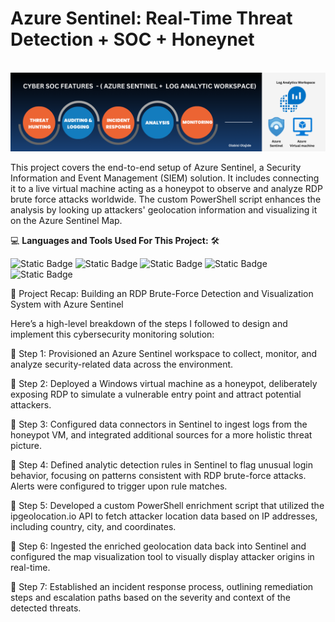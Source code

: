 # Azure Sentinel: Real-Time Threat Detection + SOC + Honeynet
<br>

<img src="https://github.com/bayulus/azure-honeynet-livetraffic/blob/main/images/soc.png?raw=true" >

<p> This project covers the end-to-end setup of Azure Sentinel, a Security Information and Event Management (SIEM) solution. It includes connecting it to a live virtual machine acting as a honeypot to observe and analyze RDP brute force attacks worldwide. The custom PowerShell script enhances the analysis by looking up attackers' geolocation information and visualizing it on the Azure Sentinel Map.</p>

💻 **Languages and Tools Used For This Project:** 🛠️

![Static Badge](https://img.shields.io/badge/Azure%20Sentinel-blue?style=for-the-badge)
![Static Badge](https://img.shields.io/badge/SQL-blue?style=for-the-badge)
![Static Badge](https://img.shields.io/badge/Microsoft%20PowerShell-blue?style=for-the-badge)
![Static Badge](https://img.shields.io/badge/Log%20Analytics%20Workspace-blue?style=for-the-badge)
![Static Badge](https://img.shields.io/badge/VIRTUAL%20MACHINE-blue?style=for-the-badge)

🚨 Project Recap: Building an RDP Brute-Force Detection and Visualization System with Azure Sentinel

Here’s a high-level breakdown of the steps I followed to design and implement this cybersecurity monitoring solution:

🔹 Step 1:
Provisioned an Azure Sentinel workspace to collect, monitor, and analyze security-related data across the environment.

🔹 Step 2:
Deployed a Windows virtual machine as a honeypot, deliberately exposing RDP to simulate a vulnerable entry point and attract potential attackers.

🔹 Step 3:
Configured data connectors in Sentinel to ingest logs from the honeypot VM, and integrated additional sources for a more holistic threat picture.

🔹 Step 4:
Defined analytic detection rules in Sentinel to flag unusual login behavior, focusing on patterns consistent with RDP brute-force attacks. Alerts were configured to trigger upon rule matches.

🔹 Step 5:
Developed a custom PowerShell enrichment script that utilized the ipgeolocation.io API to fetch attacker location data based on IP addresses, including country, city, and coordinates.

🔹 Step 6:
Ingested the enriched geolocation data back into Sentinel and configured the map visualization tool to visually display attacker origins in real-time.

🔹 Step 7:
Established an incident response process, outlining remediation steps and escalation paths based on the severity and context of the detected threats.
